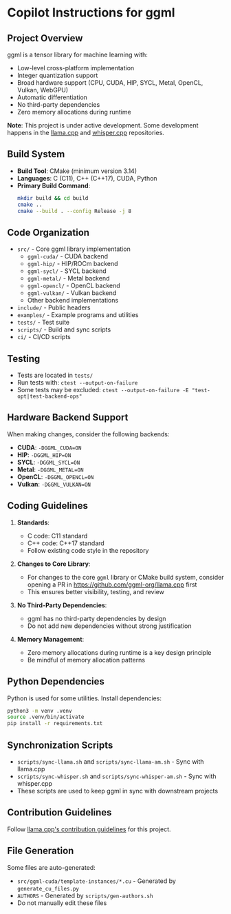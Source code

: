 # Copilot Instructions for ggml

## Project Overview

ggml is a tensor library for machine learning with:
- Low-level cross-platform implementation
- Integer quantization support
- Broad hardware support (CPU, CUDA, HIP, SYCL, Metal, OpenCL, Vulkan, WebGPU)
- Automatic differentiation
- No third-party dependencies
- Zero memory allocations during runtime

**Note**: This project is under active development. Some development happens in the [llama.cpp](https://github.com/ggerganov/llama.cpp) and [whisper.cpp](https://github.com/ggerganov/whisper.cpp) repositories.

## Build System

- **Build Tool**: CMake (minimum version 3.14)
- **Languages**: C (C11), C++ (C++17), CUDA, Python
- **Primary Build Command**:
  ```bash
  mkdir build && cd build
  cmake ..
  cmake --build . --config Release -j 8
  ```

## Code Organization

- `src/` - Core ggml library implementation
  - `ggml-cuda/` - CUDA backend
  - `ggml-hip/` - HIP/ROCm backend
  - `ggml-sycl/` - SYCL backend
  - `ggml-metal/` - Metal backend
  - `ggml-opencl/` - OpenCL backend
  - `ggml-vulkan/` - Vulkan backend
  - Other backend implementations
- `include/` - Public headers
- `examples/` - Example programs and utilities
- `tests/` - Test suite
- `scripts/` - Build and sync scripts
- `ci/` - CI/CD scripts

## Testing

- Tests are located in `tests/`
- Run tests with: `ctest --output-on-failure`
- Some tests may be excluded: `ctest --output-on-failure -E "test-opt|test-backend-ops"`

## Hardware Backend Support

When making changes, consider the following backends:
- **CUDA**: `-DGGML_CUDA=ON`
- **HIP**: `-DGGML_HIP=ON`
- **SYCL**: `-DGGML_SYCL=ON`
- **Metal**: `-DGGML_METAL=ON`
- **OpenCL**: `-DGGML_OPENCL=ON`
- **Vulkan**: `-DGGML_VULKAN=ON`

## Coding Guidelines

1. **Standards**:
   - C code: C11 standard
   - C++ code: C++17 standard
   - Follow existing code style in the repository

2. **Changes to Core Library**:
   - For changes to the core `ggml` library or CMake build system, consider opening a PR in https://github.com/ggml-org/llama.cpp first
   - This ensures better visibility, testing, and review

3. **No Third-Party Dependencies**:
   - ggml has no third-party dependencies by design
   - Do not add new dependencies without strong justification

4. **Memory Management**:
   - Zero memory allocations during runtime is a key design principle
   - Be mindful of memory allocation patterns

## Python Dependencies

Python is used for some utilities. Install dependencies:
```bash
python3 -m venv .venv
source .venv/bin/activate
pip install -r requirements.txt
```

## Synchronization Scripts

- `scripts/sync-llama.sh` and `scripts/sync-llama-am.sh` - Sync with llama.cpp
- `scripts/sync-whisper.sh` and `scripts/sync-whisper-am.sh` - Sync with whisper.cpp
- These scripts are used to keep ggml in sync with downstream projects

## Contribution Guidelines

Follow [llama.cpp's contribution guidelines](https://github.com/ggml-org/llama.cpp/blob/master/CONTRIBUTING.md) for this project.

## File Generation

Some files are auto-generated:
- `src/ggml-cuda/template-instances/*.cu` - Generated by `generate_cu_files.py`
- `AUTHORS` - Generated by `scripts/gen-authors.sh`
- Do not manually edit these files
